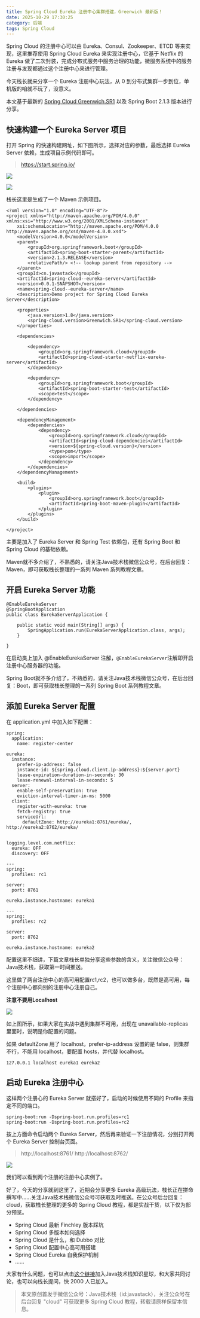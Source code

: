 ```yaml
---
title: Spring Cloud Eureka 注册中心集群搭建，Greenwich 最新版！
date: 2025-10-29 17:30:25
category: 后端
tags: Spring Cloud
---
```


Spring Cloud 的注册中心可以由 Eureka、Consul、Zookeeper、ETCD 等来实现，这里推荐使用 Spring Cloud Eureka 来实现注册中心，它基于 Netflix 的 Eureka 做了二次封装，完成分布式服务中服务治理的功能，微服务系统中的服务注册与发现都通过这个注册中心来进行管理。

今天栈长就来分享一个 Eureka 注册中心玩法，从 0 到分布式集群一步到位，单机版的咱就不玩了，没意义。

本文基于最新的 [Spring Cloud Greenwich.SR1](https://mp.weixin.qq.com/s/V6W634Rqjm9SoKb04bGygA) 以及 Spring Boot 2.1.3 版本进行分享。

## 快速构建一个 Eureka Server 项目

打开 Spring 的快速构建网址，如下图所示，选择对应的参数，最后选择 Eureka Server 依赖，生成项目示例代码即可。

> https://start.spring.io/

![](http://img.javastack.cn/微信截图_20190327180739.png)

![](http://img.javastack.cn/微信截图_20190327180726.png)

栈长这里是生成了一个 Maven 示例项目。

```
<?xml version="1.0" encoding="UTF-8"?>
<project xmlns="http://maven.apache.org/POM/4.0.0" xmlns:xsi="http://www.w3.org/2001/XMLSchema-instance"
	xsi:schemaLocation="http://maven.apache.org/POM/4.0.0 http://maven.apache.org/xsd/maven-4.0.0.xsd">
	<modelVersion>4.0.0</modelVersion>
	<parent>
		<groupId>org.springframework.boot</groupId>
		<artifactId>spring-boot-starter-parent</artifactId>
		<version>2.1.3.RELEASE</version>
		<relativePath/> <!-- lookup parent from repository -->
	</parent>
	<groupId>cn.javastack</groupId>
	<artifactId>spring-cloud--eureka-server</artifactId>
	<version>0.0.1-SNAPSHOT</version>
	<name>spring-cloud--eureka-server</name>
	<description>Demo project for Spring Cloud Eureka Server</description>

	<properties>
		<java.version>1.8</java.version>
		<spring-cloud.version>Greenwich.SR1</spring-cloud.version>
	</properties>

	<dependencies>
	
		<dependency>
			<groupId>org.springframework.cloud</groupId>
			<artifactId>spring-cloud-starter-netflix-eureka-server</artifactId>
		</dependency>

		<dependency>
			<groupId>org.springframework.boot</groupId>
			<artifactId>spring-boot-starter-test</artifactId>
			<scope>test</scope>
		</dependency>

	</dependencies>

	<dependencyManagement>
		<dependencies>
			<dependency>
				<groupId>org.springframework.cloud</groupId>
				<artifactId>spring-cloud-dependencies</artifactId>
				<version>${spring-cloud.version}</version>
				<type>pom</type>
				<scope>import</scope>
			</dependency>
		</dependencies>
	</dependencyManagement>

	<build>
		<plugins>
			<plugin>
				<groupId>org.springframework.boot</groupId>
				<artifactId>spring-boot-maven-plugin</artifactId>
			</plugin>
		</plugins>
	</build>

</project>
```

主要是加入了 Eureka Server 和 Spring Test 依赖包，还有 Spring Boot 和 Spring Cloud 的基础依赖。

Maven就不多介绍了，不熟悉的，请关注Java技术栈微信公众号，在后台回复：Maven，即可获取栈长整理的一系列 Maven 系列教程文章。

## 开启 Eureka Server 功能

```
@EnableEurekaServer
@SpringBootApplication
public class EurekaServerApplication {

    public static void main(String[] args) {
        SpringApplication.run(EurekaServerApplication.class, args);
    }

}
```

在启动类上加入 @EnableEurekaServer 注解，`@EnableEurekaServer`注解即开启注册中心服务器的功能。

Spring Boot就不多介绍了，不熟悉的，请关注Java技术栈微信公众号，在后台回复：Boot，即可获取栈长整理的一系列 Spring Boot 系列教程文章。

## 添加 Eureka Server 配置

在 application.yml 中加入如下配置：

```
spring:
  application:
    name: register-center

eureka:
  instance:
    prefer-ip-address: false
    instance-id: ${spring.cloud.client.ip-address}:${server.port}
    lease-expiration-duration-in-seconds: 30
    lease-renewal-interval-in-seconds: 5
  server:
    enable-self-preservation: true
    eviction-interval-timer-in-ms: 5000
  client:
    register-with-eureka: true
    fetch-registry: true
    serviceUrl:
      defaultZone: http://eureka1:8761/eureka/, http://eureka2:8762/eureka/


logging.level.com.netflix:
  eureka: OFF
  discovery: OFF

---
spring:
  profiles: rc1

server:
  port: 8761

eureka.instance.hostname: eureka1

---
spring:
  profiles: rc2

server:
  port: 8762

eureka.instance.hostname: eureka2
```

配置这里不细讲，下篇文章栈长单独分享这些参数的含义，关注微信公众号：Java技术栈，获取第一时间推送。

这里做了两台注册中心的高可用配置rc1,rc2，也可以做多台，既然是高可用，每个注册中心都向别的注册中心注册自己。

**注意不要用Localhost**

![](http://img.javastack.cn/20190328114313.png)

如上图所示，如果大家在实战中遇到集群不可用，出现在 unavailable-replicas 里面时，说明是你配置的问题。

如果 defaultZone 用了 localhost，prefer-ip-address 设置的是 false，则集群不行，不能用 localhost，要配置 hosts，并代替 localhost。

```
127.0.0.1 localhost eureka1 eureka2
```

## 启动 Eureka 注册中心

这样两个注册心的 Eureka Server 就搭好了，启动的时候使用不同的 Profile 来指定不同的端口。

```
spring-boot:run -Dspring-boot.run.profiles=rc1
spring-boot:run -Dspring-boot.run.profiles=rc2
```

按上方面命令启动两个 Eureka Server，然后再来验证一下注册情况，分别打开两个 Eureka Server 控制台页面。

> http://localhost:8761/
http://localhost:8762/

![](http://img.javastack.cn/20190328103743.png)

我们可以看到两个注册的注册中心实例了。

好了，今天的分享就到这里了，近期会分享更多 Eureka 高级玩法，栈长正在拼命撰写中……关注Java技术栈微信公众号可获取及时推送。在公众号后台回复：cloud，获取栈长整理的更多的 Spring Cloud 教程，都是实战干货，以下仅为部分预览。

- Spring Cloud 最新 Finchley 版本踩坑
- Spring Cloud 多版本如何选择
- Spring Cloud 是什么，和 Dubbo 对比
- Spring Cloud 配置中心高可用搭建
- Spring Cloud Eureka 自我保护机制
- ……

大家有什么问题，也可以点击[这个链接](https://mp.weixin.qq.com/s/iqCLAduVzDqt19L6D4FCUQ)加入Java技术栈知识星球，和大家共同讨论，也可以向栈长提问，快 2000 人已加入。

> 本文原创首发于微信公众号：Java技术栈（id:javastack），关注公众号在后台回复 "cloud" 可获取更多 Spring Cloud 教程，转载请原样保留本信息。
